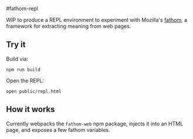 #fathom-repl

WIP to produce a REPL environment to experiment with Mozilla's [fathom][], a
framework for extracting meaning from web pages.

## Try it
Build via:

    npm run build

Open the REPL:

    open public/repl.html

## How it works
Currently webpacks the `fathom-web` npm package, injects it into an HTML page,
and exposes a few fathom variables.

[fathom]: https://github.com/mozilla/fathom
